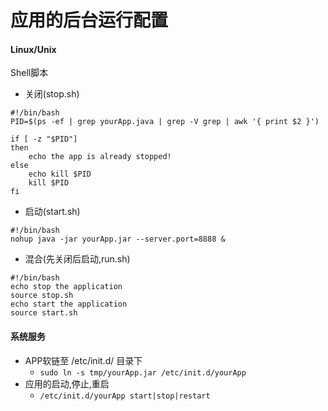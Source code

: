 #   应用的后台运行配置
####    Linux/Unix
Shell脚本

*   关闭(stop.sh)
```
#!/bin/bash
PID=$(ps -ef | grep yourApp.java | grep -V grep | awk '{ print $2 }')

if [ -z "$PID"]
then
    echo the app is already stopped! 
else
    echo kill $PID
    kill $PID
fi
```

*   启动(start.sh)
```
#!/bin/bash
nohup java -jar yourApp.jar --server.port=8888 &
```

*   混合(先关闭后启动,run.sh)
```
#!/bin/bash
echo stop the application
source stop.sh
echo start the application
source start.sh
```

####    系统服务
*   APP软链至 /etc/init.d/ 目录下
    *   `sudo ln -s tmp/yourApp.jar /etc/init.d/yourApp`
*   应用的启动,停止,重启
    *   `/etc/init.d/yourApp start|stop|restart`
